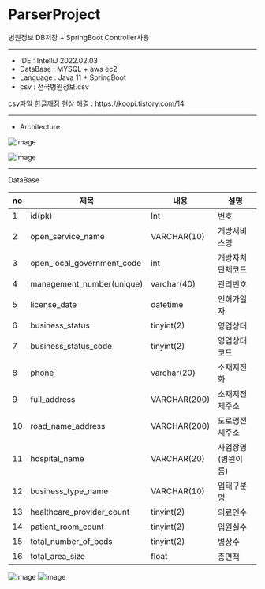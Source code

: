 # ParserProject
병원정보 DB저장 + SpringBoot Controller사용

---

* IDE : IntelliJ 2022.02.03
* DataBase : MYSQL + aws ec2
* Language : Java 11 + SpringBoot
* csv : 전국병원정보.csv

csv파일 한글깨짐 현상 해결 : https://koopi.tistory.com/14 

---
* Architecture

![image](https://user-images.githubusercontent.com/49141751/199157313-d69d9d27-377e-4694-ae1d-c6e0198eb559.png)

![image](https://user-images.githubusercontent.com/49141751/199157383-5dc2622f-37be-4499-bbe1-23ad7e4e1b27.png)

---

DataBase

|no|제목|내용|설명|
|---|---|---|---|
|1|id(pk)|Int|번호|
|2|open_service_name|VARCHAR(10)|개방서비스명|
|3|open_local_government_code|int|개방자치단체코드|
|4|management_number(unique)|varchar(40)|관리번호|
|5|license_date|datetime|인허가일자|
|6|business_status|tinyint(2)|영업상태|
|7|business_status_code|tinyint(2)|영업상태코드|
|8|phone|varchar(20)|소재지전화|
|9|full_address|VARCHAR(200)|소재지전체주소|
|10|road_name_address|VARCHAR(200)|도로명전체주소|
|11|hospital_name|VARCHAR(20)|사업장명(병원이름)|
|12|business_type_name|VARCHAR(10)|업태구분명|
|13|healthcare_provider_count|tinyint(2)|의료인수|
|14|patient_room_count|tinyint(2)|입원실수|
|15|total_number_of_beds|tinyint(2)|병상수|
|16|total_area_size|float|총면적|


![image](https://user-images.githubusercontent.com/49141751/209741337-49e7fe52-abb9-4c40-b6d1-525c3ab4d152.png)
![image](https://user-images.githubusercontent.com/49141751/209741359-80f5d3c0-01cc-4f61-a895-d2985c343ebe.png)




